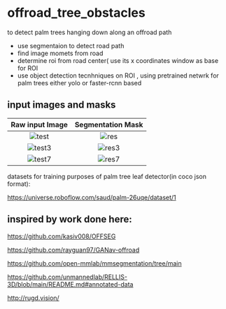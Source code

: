 # offroad_tree_obstacles
to detect palm trees hanging down along an offroad path

- use segmentaion to detect road path
- find image momets from road 
- determine roi from road center( use its x coordinates window as  base for ROI
- use object detection tecnhniques on ROI , using pretrained netwrk for palm trees either yolo or faster-rcnn based


## input images and masks
Raw input Image             |  Segmentation Mask
:-------------------------:|:-------------------------:
![test](https://github.com/tshiamor/offroad_tree_obstacles/assets/56265291/69656450-b352-426a-9ea6-f9fc388169e1) | ![res](https://github.com/tshiamor/offroad_tree_obstacles/assets/56265291/5aad1215-40ed-4f8f-a837-746999c1e64a)
![test3](https://github.com/tshiamor/offroad_tree_obstacles/assets/56265291/b8a17bee-44e0-4fdb-a21c-43c4ae354d2a) | ![res3](https://github.com/tshiamor/offroad_tree_obstacles/assets/56265291/a39a1f45-aec1-4ee0-8be2-fb2d0801e8fd)
![test7](https://github.com/tshiamor/offroad_tree_obstacles/assets/56265291/362dbfe6-fda1-4e1f-ac48-314d206c8855) | ![res7](https://github.com/tshiamor/offroad_tree_obstacles/assets/56265291/509a049c-b092-4827-aa9c-c4cfd12a03a0)


datasets for training purposes of palm tree leaf detector(in coco json format):

https://universe.roboflow.com/saud/palm-26uqe/dataset/1


## inspired by work done here:
https://github.com/kasiv008/OFFSEG

https://github.com/rayguan97/GANav-offroad

https://github.com/open-mmlab/mmsegmentation/tree/main

https://github.com/unmannedlab/RELLIS-3D/blob/main/README.md#annotated-data

http://rugd.vision/
